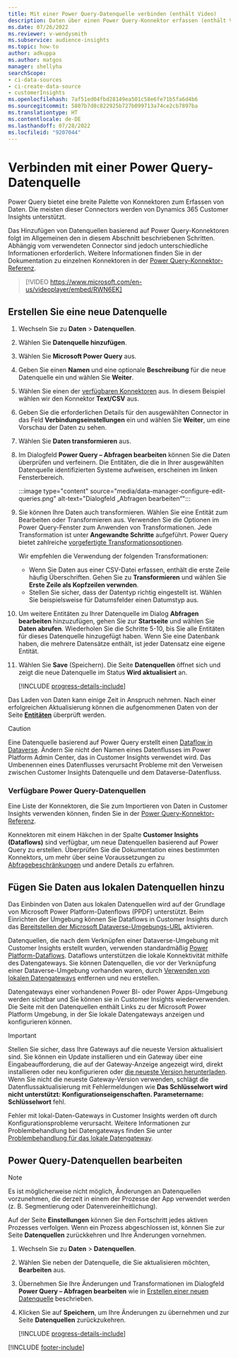 ```yaml
---
title: Mit einer Power Query-Datenquelle verbinden (enthält Video)
description: Daten über einen Power Query-Konnektor erfassen (enthält Video).
ms.date: 07/26/2022
ms.reviewer: v-wendysmith
ms.subservice: audience-insights
ms.topic: how-to
author: adkuppa
ms.author: matgos
manager: shellyha
searchScope:
- ci-data-sources
- ci-create-data-source
- customerInsights
ms.openlocfilehash: 7af51ed04fbd28149ea501c58e6fe71b5fa6d4b6
ms.sourcegitcommit: 5807b7d8c822925b727b099713a74ce2cb7897ba
ms.translationtype: HT
ms.contentlocale: de-DE
ms.lasthandoff: 07/28/2022
ms.locfileid: "9207044"
---
```

# <a name="connect-to-a-power-query-data-source"></a>Verbinden mit einer Power Query-Datenquelle

Power Query bietet eine breite Palette von Konnektoren zum Erfassen von Daten. Die meisten dieser Connectors werden von Dynamics 365 Customer Insights unterstützt.

Das Hinzufügen von Datenquellen basierend auf Power Query-Konnektoren folgt im Allgemeinen den in diesem Abschnitt beschriebenen Schritten. Abhängig vom verwendeten Connector sind jedoch unterschiedliche Informationen erforderlich. Weitere Informationen finden Sie in der Dokumentation zu einzelnen Konnektoren in der [Power Query-Konnektor-Referenz](/power-query/connectors/).

> [!VIDEO https://www.microsoft.com/en-us/videoplayer/embed/RWN6EK]

## <a name="create-a-new-data-source"></a>Erstellen Sie eine neue Datenquelle

1. Wechseln Sie zu **Daten** > **Datenquellen**.

1. Wählen Sie **Datenquelle hinzufügen**.

1. Wählen Sie **Microsoft Power Query** aus.

1. Geben Sie einen **Namen** und eine optionale **Beschreibung** für die neue Datenquelle ein und wählen Sie **Weiter**.

1. Wählen Sie einen der [verfügbaren Konnektoren](#available-power-query-data-sources) aus. In diesem Beispiel wählen wir den Konnektor **Text/CSV** aus.

1. Geben Sie die erforderlichen Details für den ausgewählten Connector in das Feld **Verbindungseinstellungen** ein und wählen Sie **Weiter**, um eine Vorschau der Daten zu sehen.

1. Wählen Sie **Daten transformieren** aus.

1. Im Dialogfeld **Power Query – Abfragen bearbeiten** können Sie die Daten überprüfen und verfeinern. Die Entitäten, die die in Ihrer ausgewählten Datenquelle identifizierten Systeme aufweisen, erscheinen im linken Fensterbereich.

   :::image type="content" source="media/data-manager-configure-edit-queries.png" alt-text="Dialogfeld „Abfragen bearbeiten“":::

1. Sie können Ihre Daten auch transformieren. Wählen Sie eine Entität zum Bearbeiten oder Transformieren aus. Verwenden Sie die Optionen im Power Query-Fenster zum Anwenden von Transformationen. Jede Transformation ist unter **Angewandte Schritte** aufgeführt. Power Query bietet zahlreiche [vorgefertigte Transformationsoptionen](/power-query/power-query-what-is-power-query#transformations).

   Wir empfehlen die Verwendung der folgenden Transformationen:

   - Wenn Sie Daten aus einer CSV-Datei erfassen, enthält die erste Zeile häufig Überschriften. Gehen Sie zu **Transformieren** und wählen Sie **Erste Zeile als Kopfzeilen verwnden**.
   - Stellen Sie sicher, dass der Datentyp richtig eingestellt ist. Wählen Sie beispielsweise für Datumsfelder einen Datumstyp aus.

1. Um weitere Entitäten zu Ihrer Datenquelle im Dialog **Abfragen bearbeiten** hinzuzufügen, gehen Sie zur **Startseite** und wählen Sie **Daten abrufen**. Wiederholen Sie die Schritte 5-10, bis Sie alle Entitäten für dieses Datenquelle hinzugefügt haben. Wenn Sie eine Datenbank haben, die mehrere Datensätze enthält, ist jeder Datensatz eine eigene Entität.

1. Wählen Sie **Save** (Speichern). Die Seite **Datenquellen** öffnet sich und zeigt die neue Datenquelle im Status **Wird aktualisiert** an.

   [!INCLUDE [progress-details-include](includes/progress-details-pane.md)]

Das Laden von Daten kann einige Zeit in Anspruch nehmen. Nach einer erfolgreichen Aktualisierung können die aufgenommenen Daten von der Seite [**Entitäten**](entities.md) überprüft werden.

> [!CAUTION]
> Eine Datenquelle basierend auf Power Query erstellt einen [Dataflow in Dataverse](/power-query/dataflows/overview-dataflows-across-power-platform-dynamics-365). Ändern Sie nicht den Namen eines Datenflusses im Power Platform Admin Center, das in Customer Insights verwendet wird. Das Umbenennen eines Datenflusses verursacht Probleme mit den Verweisen zwischen Customer Insights Datenquelle und dem Dataverse-Datenfluss.

### <a name="available-power-query-data-sources"></a>Verfügbare Power Query-Datenquellen

Eine Liste der Konnektoren, die Sie zum Importieren von Daten in Customer Insights verwenden können, finden Sie in der [Power Query-Konnektor-Referenz](/power-query/connectors/).

Konnektoren mit einem Häkchen in der Spalte **Customer Insights (Dataflows)** sind verfügbar, um neue Datenquellen basierend auf Power Query zu erstellen. Überprüfen Sie die Dokumentation eines bestimmten Konnektors, um mehr über seine Voraussetzungen zu [Abfragebeschränkungen](/power-query/power-query-online-limits) und andere Details zu erfahren.

## <a name="add-data-from-on-premises-data-sources"></a>Fügen Sie Daten aus lokalen Datenquellen hinzu

Das Einbinden von Daten aus lokalen Datenquellen wird auf der Grundlage von Microsoft Power Platform-Datenflows (PPDF) unterstützt. Beim Einrichten der Umgebung können Sie Dataflows in Customer Insights durch das [Bereitstellen der Microsoft Dataverse-Umgebungs-URL](create-environment.md) aktivieren.

Datenquellen, die nach dem Verknüpfen einer Dataverse-Umgebung mit Customer Insights erstellt wurden, verwenden standardmäßig [Power Platform-Dataflows](/power-query/dataflows/overview-dataflows-across-power-platform-dynamics-365). Dataflows unterstützen die lokale Konnektivität mithilfe des Datengateways. Sie können Datenquellen, die vor der Verknüpfung einer Dataverse-Umgebung vorhanden waren, durch [Verwenden von lokalen Datengateways](/data-integration/gateway/service-gateway-app) entfernen und neu erstellen.

Datengateways einer vorhandenen Power BI- oder Power Apps-Umgebung werden sichtbar und Sie können sie in Customer Insights wiederverwenden. Die Seite mit den Datenquellen enthält Links zu der Microsoft Power Platform Umgebung, in der Sie lokale Datengateways anzeigen und konfigurieren können.

> [!IMPORTANT]
> Stellen Sie sicher, dass Ihre Gateways auf die neueste Version aktualisiert sind. Sie können ein Update installieren und ein Gateway über eine Eingabeaufforderung, die auf der Gateway-Anzeige angezeigt wird, direkt installieren oder neu konfigurieren oder [die neueste Version herunterladen](https://powerapps.microsoft.com/downloads/). Wenn Sie nicht die neueste Gateway-Version verwenden, schlägt die Datenflussaktualisierung mit Fehlermeldungen wie **Das Schlüsselwort wird nicht unterstützt: Konfigurationseigenschaften. Parametername: Schlüsselwort** fehl.
>
> Fehler mit lokal-Daten-Gateways in Customer Insights werden oft durch Konfigurationsprobleme verursacht. Weitere Informationen zur Problembehandlung bei Datengateways finden Sie unter [Problembehandlung für das lokale Datengateway](/data-integration/gateway/service-gateway-tshoot).

## <a name="edit-power-query-data-sources"></a>Power Query-Datenquellen bearbeiten

> [!NOTE]
> Es ist möglicherweise nicht möglich, Änderungen an Datenquellen vorzunehmen, die derzeit in einem der Prozesse der App verwendet werden (z. B. Segmentierung oder Datenvereinheitlichung).
>
> Auf der Seite **Einstellungen** können Sie den Fortschritt jedes aktiven Prozesses verfolgen. Wenn ein Prozess abgeschlossen ist, können Sie zur Seite **Datenquellen** zurückkehren und Ihre Änderungen vornehmen.

1. Wechseln Sie zu **Daten** > **Datenquellen**.

1. Wählen Sie neben der Datenquelle, die Sie aktualisieren möchten, **Bearbeiten** aus.

1. Übernehmen Sie Ihre Änderungen und Transformationen im Dialogfeld **Power Query – Abfragen bearbeiten** wie in [Erstellen einer neuen Datenquelle](#create-a-new-data-source) beschrieben.

1. Klicken Sie auf **Speichern**, um Ihre Änderungen zu übernehmen und zur Seite **Datenquellen** zurückzukehren.

   [!INCLUDE [progress-details-include](includes/progress-details-pane.md)]

[!INCLUDE [footer-include](includes/footer-banner.md)]
